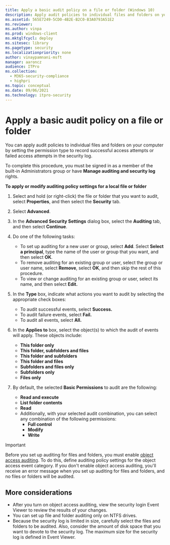 ```yaml
---
title: Apply a basic audit policy on a file or folder (Windows 10)
description: Apply audit policies to individual files and folders on your computer by setting the permission type to record access attempts in the security log.
ms.assetid: 565E7249-5CD0-4B2E-B2C0-B3A0793A51E2
ms.reviewer: 
ms.author: vinpa
ms.prod: windows-client
ms.mktglfcycl: deploy
ms.sitesec: library
ms.pagetype: security
ms.localizationpriority: none
author: vinaypamnani-msft
manager: aaroncz
audience: ITPro
ms.collection: 
  - M365-security-compliance
  - highpri
ms.topic: conceptual
ms.date: 09/06/2021
ms.technology: itpro-security
---
```


# Apply a basic audit policy on a file or folder

You can apply audit policies to individual files and folders on your computer by setting the permission type to record successful access attempts or failed access attempts in the security log.

To complete this procedure, you must be signed in as a member of the built-in Administrators group or have **Manage auditing and security log** rights.

**To apply or modify auditing policy settings for a local file or folder**

1.  Select and hold (or right-click) the file or folder that you want to audit, select **Properties**, and then select the **Security** tab.
2.  Select **Advanced**.
3.  In the **Advanced Security Settings** dialog box, select the **Auditing** tab, and then select **Continue**.
4.  Do one of the following tasks:
    -   To set up auditing for a new user or group, select **Add**. Select **Select a principal**, type the name of the user or group that you want, and then select **OK**.
    -   To remove auditing for an existing group or user, select the group or user name, select **Remove**, select **OK**, and then skip the rest of this procedure.
    -   To view or change auditing for an existing group or user, select its name, and then select **Edit.**
5.  In the **Type** box, indicate what actions you want to audit by selecting the appropriate check boxes:
    -   To audit successful events, select **Success.**
    -   To audit failure events, select **Fail.**
    -   To audit all events, select **All.**

 

6.  In the **Applies to** box, select the object(s) to which the audit of events will apply. These objects include:
 
    -   **This folder only**
    -   **This folder, subfolders and files**
    -   **This folder and subfolders**
    -   **This folder and files**
    -   **Subfolders and files only**
    -   **Subfolders only** 
    -   **Files only**
 
7.  By default, the selected **Basic Permissions** to audit are the following:
    -   **Read and execute**
    -   **List folder contents**
    -   **Read**
    -   Additionally, with your selected audit combination, you can select any combination of the following permissions:
          - **Full control**
          - **Modify**
          - **Write**
    
> [!IMPORTANT]    
> Before you set up auditing for files and folders, you must enable [object access auditing](basic-audit-object-access.md). To do this, define auditing policy settings for the object access event category. If you don't enable object access auditing, you'll receive an error message when you set up auditing for files and folders, and no files or folders will be audited.
 
## More considerations

-   After you turn on object access auditing, view the security login Event Viewer to review the results of your changes.
-   You can set up file and folder auditing only on NTFS drives.
-   Because the security log is limited in size, carefully select the files and folders to be audited. Also, consider the amount of disk space that you want to devote to the security log. The maximum size for the security log is defined in Event Viewer.
 
 
